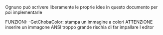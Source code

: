 Ognuno può scrivere liberamente le proprie idee in questo documento per poi implementarle 



FUNZIONI:
-GetChobaColor: stampa un immagine a colori ATTENZIONE inserire un immagone ANSI troppo grande rischia di far impallare l editor 